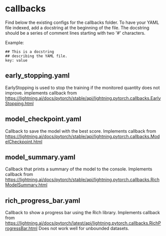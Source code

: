 # callbacks

Find below the existing configs for the callbacks folder. To have your YAML file indexed, add a docstring at the beginning of the file.
The docstring should be a series of comment lines starting with two '#' characters.

Example:
```
## This is a docstring
## describing the YAML file.
key: value
```


## early_stopping.yaml

EarlyStopping is used to stop the training if the monitored quantity does not improve.
implements callback from https://lightning.ai/docs/pytorch/stable/api/lightning.pytorch.callbacks.EarlyStopping.html


## model_checkpoint.yaml

Callback to save the model with the best score.
Implements callback from https://lightning.ai/docs/pytorch/stable/api/lightning.pytorch.callbacks.ModelCheckpoint.html


## model_summary.yaml

Callback that prints a summary of the model to the console.
Implements callback from https://lightning.ai/docs/pytorch/stable/api/lightning.pytorch.callbacks.RichModelSummary.html


## rich_progress_bar.yaml

Callback to show a progress bar using the Rich library.
Implements callback from https://lightning.ai/docs/pytorch/latest/api/lightning.pytorch.callbacks.RichProgressBar.html
Does not work well for unbounded datasets.
